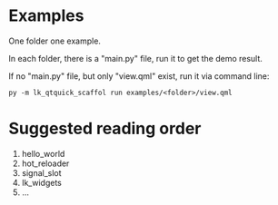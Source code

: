 # Examples

One folder one example.

In each folder, there is a "main.py" file, run it to get the demo result.

If no "main.py" file, but only "view.qml" exist, run it via command line:

```shell
py -m lk_qtquick_scaffol run examples/<folder>/view.qml
```

# Suggested reading order

1. hello_world
2. hot_reloader
3. signal_slot
4. lk_widgets
5. ...
